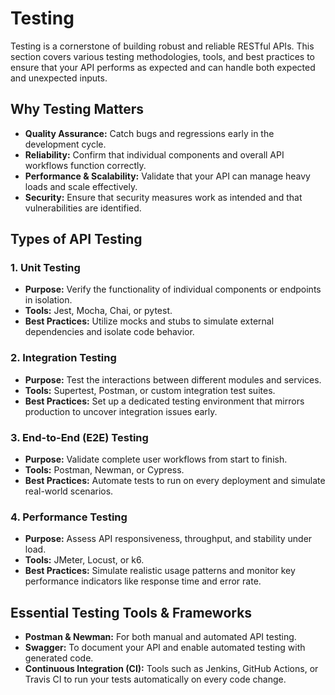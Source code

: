 # Testing

Testing is a cornerstone of building robust and reliable RESTful APIs. This section covers various testing methodologies, tools, and best practices to ensure that your API performs as expected and can handle both expected and unexpected inputs.

## Why Testing Matters

- **Quality Assurance:** Catch bugs and regressions early in the development cycle.
- **Reliability:** Confirm that individual components and overall API workflows function correctly.
- **Performance & Scalability:** Validate that your API can manage heavy loads and scale effectively.
- **Security:** Ensure that security measures work as intended and that vulnerabilities are identified.

## Types of API Testing

### 1. Unit Testing
- **Purpose:** Verify the functionality of individual components or endpoints in isolation.
- **Tools:** Jest, Mocha, Chai, or pytest.
- **Best Practices:** Utilize mocks and stubs to simulate external dependencies and isolate code behavior.

### 2. Integration Testing
- **Purpose:** Test the interactions between different modules and services.
- **Tools:** Supertest, Postman, or custom integration test suites.
- **Best Practices:** Set up a dedicated testing environment that mirrors production to uncover integration issues early.

### 3. End-to-End (E2E) Testing
- **Purpose:** Validate complete user workflows from start to finish.
- **Tools:** Postman, Newman, or Cypress.
- **Best Practices:** Automate tests to run on every deployment and simulate real-world scenarios.

### 4. Performance Testing
- **Purpose:** Assess API responsiveness, throughput, and stability under load.
- **Tools:** JMeter, Locust, or k6.
- **Best Practices:** Simulate realistic usage patterns and monitor key performance indicators like response time and error rate.

## Essential Testing Tools & Frameworks

- **Postman & Newman:** For both manual and automated API testing.
- **Swagger:** To document your API and enable automated testing with generated code.
- **Continuous Integration (CI):** Tools such as Jenkins, GitHub Actions, or Travis CI to run your tests automatically on every code change.
